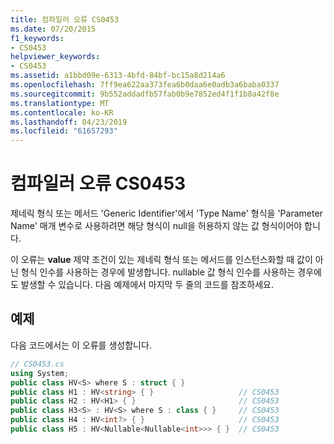 ```yaml
---
title: 컴파일러 오류 CS0453
ms.date: 07/20/2015
f1_keywords:
- CS0453
helpviewer_keywords:
- CS0453
ms.assetid: a1bbd09e-6313-4bfd-84bf-bc15a8d214a6
ms.openlocfilehash: 7ff9ea622aa373fea6b0daa6e0adb3a6baba0337
ms.sourcegitcommit: 9b552addadfb57fab0b9e7852ed4f1f1b8a42f8e
ms.translationtype: MT
ms.contentlocale: ko-KR
ms.lasthandoff: 04/23/2019
ms.locfileid: "61657293"
---
```

# <a name="compiler-error-cs0453"></a>컴파일러 오류 CS0453
제네릭 형식 또는 메서드 'Generic Identifier'에서 'Type Name' 형식을 'Parameter Name' 매개 변수로 사용하려면 해당 형식이 null을 허용하지 않는 값 형식이어야 합니다.  
  
 이 오류는 **value** 제약 조건이 있는 제네릭 형식 또는 메서드를 인스턴스화할 때 값이 아닌 형식 인수를 사용하는 경우에 발생합니다. nullable 값 형식 인수를 사용하는 경우에도 발생할 수 있습니다. 다음 예제에서 마지막 두 줄의 코드를 참조하세요.  
  
## <a name="example"></a>예제  
 다음 코드에서는 이 오류를 생성합니다.  
  
```csharp  
// CS0453.cs  
using System;  
public class HV<S> where S : struct { }  
public class H1 : HV<string> { }                   // CS0453  
public class H2 : HV<H1> { }                       // CS0453  
public class H3<S> : HV<S> where S : class { }     // CS0453  
public class H4 : HV<int?> { }                     // CS0453  
public class H5 : HV<Nullable<Nullable<int>>> { }  // CS0453  
```
